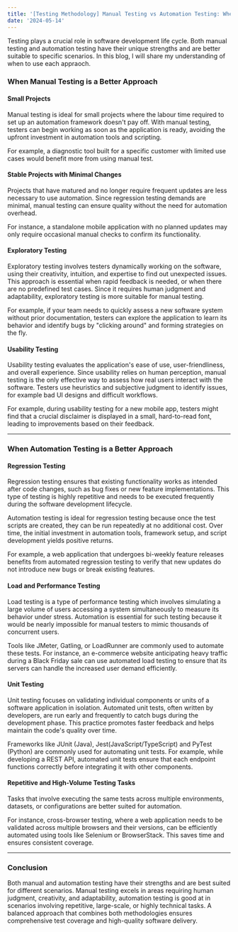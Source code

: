 ```yaml
---
title: '[Testing Methodology] Manual Testing vs Automation Testing: When to Use Each Approach'
date: '2024-05-14'
---
```


Testing plays a crucial role in software development life cycle. Both manual testing and automation testing have their unique strengths and are better suitable to specific scenarios. In this blog, I will share my understanding of when to use each appraoch.

### When Manual Testing is a Better Approach

#### Small Projects  
Manual testing is ideal for small projects where the labour time required to set up an automation framework doesn't pay off. With manual testing, testers can begin working as soon as the application is ready, avoiding the upfront investment in automation tools and scripting.  

For example, a diagnostic tool built for a specific customer with limited use cases would benefit more from using manual test.  

#### Stable Projects with Minimal Changes  
Projects that have matured and no longer require frequent updates are less necessary to use automation. Since regression testing demands are minimal, manual testing can ensure quality without the need for automation overhead.  

For instance, a standalone mobile application with no planned updates may only require occasional manual checks to confirm its functionality.  

#### Exploratory Testing  
Exploratory testing involves testers dynamically working on the software, using their creativity, intuition, and expertise to find out unexpected issues. This approach is essential when rapid feedback is needed, or when there are no predefined test cases. Since it requires human judgment and adaptability, exploratory testing is more suitable for manual testing.  

For example, if your team needs to quickly assess a new software system without prior documentation, testers can explore the application to learn its behavior and identify bugs by "clicking around" and forming strategies on the fly.  

#### Usability Testing  
Usability testing evaluates the application's ease of use, user-friendliness, and overall experience. Since usability relies on human perception, manual testing is the only effective way to assess how real users interact with the software. Testers use heuristics and subjective judgment to identify issues, for example bad UI designs and difficult workflows. 

For example, during usability testing for a new mobile app, testers might find that a crucial disclaimer is displayed in a small, hard-to-read font, leading to improvements based on their feedback.

---

### When Automation Testing is a Better Approach  

#### Regression Testing  
Regression testing ensures that existing functionality works as intended after code changes, such as bug fixes or new feature implementations. This type of testing is highly repetitive and needs to be executed frequently during the software development lifecycle.  

Automation testing is ideal for regression testing because once the test scripts are created, they can be run repeatedly at no additional cost. Over time, the initial investment in automation tools, framework setup, and script development yields positive returns.  

For example, a web application that undergoes bi-weekly feature releases benefits from automated regression testing to verify that new updates do not introduce new bugs or break existing features.  

#### Load and Performance Testing  
Load testing is a type of performance testing which involves simulating a large volume of users accessing a system simultaneously to measure its behavior under stress. Automation is essential for such testing because it would be nearly impossible for manual testers to mimic thousands of concurrent users.  

Tools like JMeter, Gatling, or LoadRunner are commonly used to automate these tests. For instance, an e-commerce website anticipating heavy traffic during a Black Friday sale can use automated load testing to ensure that its servers can handle the increased user demand efficiently.  

#### Unit Testing  
Unit testing focuses on validating individual components or units of a software application in isolation. Automated unit tests, often written by developers, are run early and frequently to catch bugs during the development phase. This practice promotes faster feedback and helps maintain the code's quality over time.  

Frameworks like JUnit (Java), Jest(JavaScript/TypeScript) and PyTest (Python) are commonly used for automating unit tests. For example, while developing a REST API, automated unit tests ensure that each endpoint functions correctly before integrating it with other components.  

#### Repetitive and High-Volume Testing Tasks  
Tasks that involve executing the same tests across multiple environments, datasets, or configurations are better suited for automation.  

For instance, cross-browser testing, where a web application needs to be validated across multiple browsers and their versions, can be efficiently automated using tools like Selenium or BrowserStack. This saves time and ensures consistent coverage.  

---

### Conclusion  
Both manual and automation testing have their strengths and are best suited for different scenarios. Manual testing excels in areas requiring human judgment, creativity, and adaptability, automation testing is good at in scenarios involving repetitive, large-scale, or highly technical tasks. A balanced approach that combines both methodologies ensures comprehensive test coverage and high-quality software delivery.
